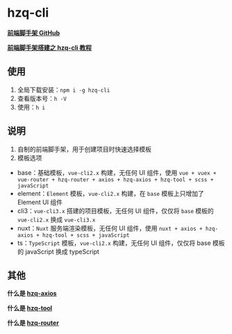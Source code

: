 # hzq-cli

**[前端脚手架 GitHub](https://github.com/MrHzq/hzq-cli)**

**[前端脚手架搭建之 hzq-cli 教程](https://www.jianshu.com/p/edd5ec93ffb3)**

## 使用

1. 全局下载安装：`npm i -g hzq-cli`
1. 查看版本号：`h -V`
1. 使用：`h i`

## 说明

1. 自制的前端脚手架，用于创建项目时快速选择模板
1. 模板选项

-   base：基础模板，`vue-cli2.x` 构建，无任何 UI 组件，使用 `vue + vuex + vue-router + hzq-router + axios + hzq-axios + hzq-tool + scss + javaScript`
-   element：`Element` 模板，`vue-cli2.x` 构建，在 `base` 模板上只增加了 Element UI 组件
-   cli3：`vue-cli3.x` 搭建的项目模板，无任何 UI 组件，仅仅将 `base` 模板的 `vue-cli2.x` 换成 `vue-cli3.x`
-   nuxt：`Nuxt` 服务端渲染模板，无任何 UI 组件，使用 `nuxt + axios + hzq-axios + hzq-tool + scss + javaScript`
-   ts：`TypeScript` 模板，`vue-cli2.x` 构建，无任何 UI 组件，仅仅将 base 模板的 javaScript 换成 typeScript

## 其他

**什么是 [hzq-axios](https://github.com/MrHzq/hzq-axios)**

**什么是 [hzq-tool](https://github.com/MrHzq/hzq-tool)**

**什么是 [hzq-router](https://github.com/MrHzq/hzq-router)**
